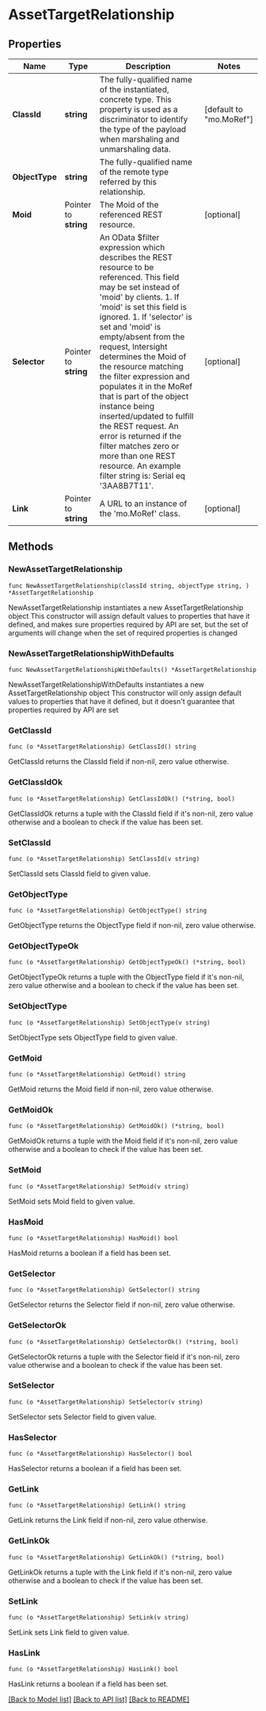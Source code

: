 # AssetTargetRelationship

## Properties

Name | Type | Description | Notes
------------ | ------------- | ------------- | -------------
**ClassId** | **string** | The fully-qualified name of the instantiated, concrete type. This property is used as a discriminator to identify the type of the payload when marshaling and unmarshaling data. | [default to "mo.MoRef"]
**ObjectType** | **string** | The fully-qualified name of the remote type referred by this relationship. | 
**Moid** | Pointer to **string** | The Moid of the referenced REST resource. | [optional] 
**Selector** | Pointer to **string** | An OData $filter expression which describes the REST resource to be referenced. This field may be set instead of &#39;moid&#39; by clients. 1. If &#39;moid&#39; is set this field is ignored. 1. If &#39;selector&#39; is set and &#39;moid&#39; is empty/absent from the request, Intersight determines the Moid of the resource matching the filter expression and populates it in the MoRef that is part of the object instance being inserted/updated to fulfill the REST request. An error is returned if the filter matches zero or more than one REST resource. An example filter string is: Serial eq &#39;3AA8B7T11&#39;. | [optional] 
**Link** | Pointer to **string** | A URL to an instance of the &#39;mo.MoRef&#39; class. | [optional] 

## Methods

### NewAssetTargetRelationship

`func NewAssetTargetRelationship(classId string, objectType string, ) *AssetTargetRelationship`

NewAssetTargetRelationship instantiates a new AssetTargetRelationship object
This constructor will assign default values to properties that have it defined,
and makes sure properties required by API are set, but the set of arguments
will change when the set of required properties is changed

### NewAssetTargetRelationshipWithDefaults

`func NewAssetTargetRelationshipWithDefaults() *AssetTargetRelationship`

NewAssetTargetRelationshipWithDefaults instantiates a new AssetTargetRelationship object
This constructor will only assign default values to properties that have it defined,
but it doesn't guarantee that properties required by API are set

### GetClassId

`func (o *AssetTargetRelationship) GetClassId() string`

GetClassId returns the ClassId field if non-nil, zero value otherwise.

### GetClassIdOk

`func (o *AssetTargetRelationship) GetClassIdOk() (*string, bool)`

GetClassIdOk returns a tuple with the ClassId field if it's non-nil, zero value otherwise
and a boolean to check if the value has been set.

### SetClassId

`func (o *AssetTargetRelationship) SetClassId(v string)`

SetClassId sets ClassId field to given value.


### GetObjectType

`func (o *AssetTargetRelationship) GetObjectType() string`

GetObjectType returns the ObjectType field if non-nil, zero value otherwise.

### GetObjectTypeOk

`func (o *AssetTargetRelationship) GetObjectTypeOk() (*string, bool)`

GetObjectTypeOk returns a tuple with the ObjectType field if it's non-nil, zero value otherwise
and a boolean to check if the value has been set.

### SetObjectType

`func (o *AssetTargetRelationship) SetObjectType(v string)`

SetObjectType sets ObjectType field to given value.


### GetMoid

`func (o *AssetTargetRelationship) GetMoid() string`

GetMoid returns the Moid field if non-nil, zero value otherwise.

### GetMoidOk

`func (o *AssetTargetRelationship) GetMoidOk() (*string, bool)`

GetMoidOk returns a tuple with the Moid field if it's non-nil, zero value otherwise
and a boolean to check if the value has been set.

### SetMoid

`func (o *AssetTargetRelationship) SetMoid(v string)`

SetMoid sets Moid field to given value.

### HasMoid

`func (o *AssetTargetRelationship) HasMoid() bool`

HasMoid returns a boolean if a field has been set.

### GetSelector

`func (o *AssetTargetRelationship) GetSelector() string`

GetSelector returns the Selector field if non-nil, zero value otherwise.

### GetSelectorOk

`func (o *AssetTargetRelationship) GetSelectorOk() (*string, bool)`

GetSelectorOk returns a tuple with the Selector field if it's non-nil, zero value otherwise
and a boolean to check if the value has been set.

### SetSelector

`func (o *AssetTargetRelationship) SetSelector(v string)`

SetSelector sets Selector field to given value.

### HasSelector

`func (o *AssetTargetRelationship) HasSelector() bool`

HasSelector returns a boolean if a field has been set.

### GetLink

`func (o *AssetTargetRelationship) GetLink() string`

GetLink returns the Link field if non-nil, zero value otherwise.

### GetLinkOk

`func (o *AssetTargetRelationship) GetLinkOk() (*string, bool)`

GetLinkOk returns a tuple with the Link field if it's non-nil, zero value otherwise
and a boolean to check if the value has been set.

### SetLink

`func (o *AssetTargetRelationship) SetLink(v string)`

SetLink sets Link field to given value.

### HasLink

`func (o *AssetTargetRelationship) HasLink() bool`

HasLink returns a boolean if a field has been set.


[[Back to Model list]](../README.md#documentation-for-models) [[Back to API list]](../README.md#documentation-for-api-endpoints) [[Back to README]](../README.md)


